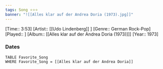```yaml
---
tags: Song ⭐⭐⭐ 
banner: "![[Alles klar auf der Andrea Doria (1973).jpg]]"
---
```

[Time:: 3:53]
[Artist:: [[Udo Lindenberg]] ]
[Genre:: German Rock-Pop]
[Played:: ]
[Album:: [[Alles klar auf der Andrea Doria (1973)]]]
[Year:: 1973]
### Dates
````dataview
TABLE Favorite_Song
WHERE Favorite_Song = [[Alles klar auf der Andrea Doria]]
````